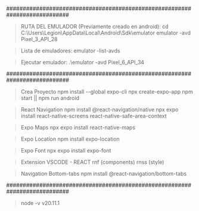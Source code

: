 ###########################################################################
> RUTA DEL EMULADOR (Previamente creado en android):
cd C:\Users\Legion\AppData\Local\Android\Sdk\emulator
emulator -avd Pixel_3_API_28

>Lista de emuladores:
emulator -list-avds

>Ejecutar emulador:
 .\emulator -avd Pixel_6_API_34

###########################################################################
>Crea Proyecto
npm install --global expo-cli
npx create-expo-app
npm start || npm run android

>React Navigation
npm install @react-navigation/native
npx expo install react-native-screens react-native-safe-area-context

>Expo Maps
npx expo install react-native-maps

>Expo Location
npm install expo-location

>Expo Font
npx expo install expo-font

>Extension VSCODE - REACT
rnf  (components)
rnss (style)

>Navigation Bottom-tabs
npm install @react-navigation/bottom-tabs

###########################################################################
>node -v
v20.11.1